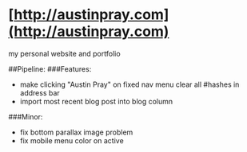 [http://austinpray.com](http://austinpray.com)
==============

my personal website and portfolio

##Pipeline:
###Features:
* make clicking "Austin Pray" on fixed nav menu clear all #hashes in address bar
* import most recent blog post into blog column

###Minor:
* fix bottom parallax image problem
* fix mobile menu color on active
